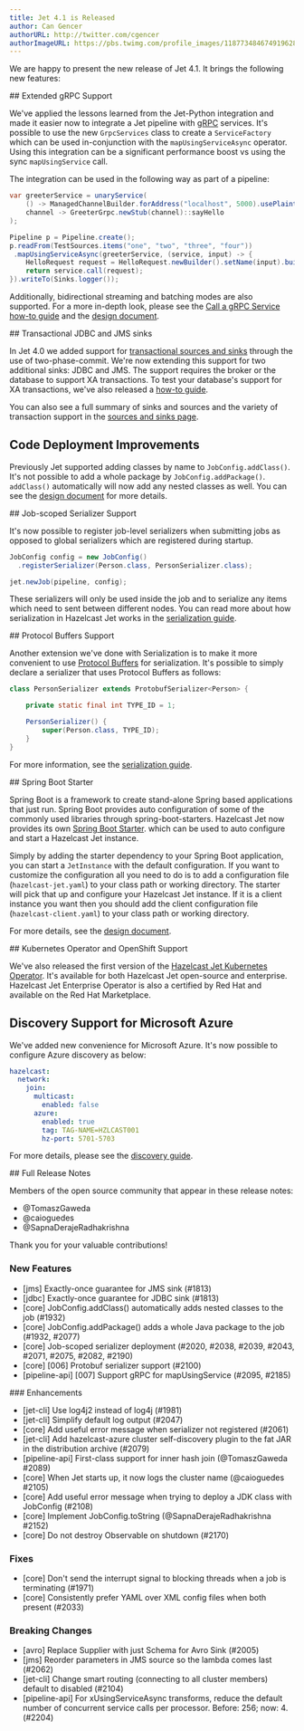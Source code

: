 ```yaml
---
title: Jet 4.1 is Released
author: Can Gencer
authorURL: http://twitter.com/cgencer
authorImageURL: https://pbs.twimg.com/profile_images/1187734846749196288/elqWdrPj_400x400.jpg
---
```


We are happy to present the new release of Jet 4.1. It brings the
following new features:

## Extended gRPC Support

We've applied the lessons learned from the Jet-Python integration and
made it easier now to integrate a Jet pipeline with
[gRPC](https://grpc.io) services. It's possible to use the new
`GrpcServices` class to create a `ServiceFactory` which can be used
in-conjunction with the `mapUsingServiceAsync` operator. Using this
integration can be a significant performance boost vs using the sync
`mapUsingService` call.

The integration can be used in the following way as part of a pipeline:

```java
var greeterService = unaryService(
    () -> ManagedChannelBuilder.forAddress("localhost", 5000).usePlaintext(),
    channel -> GreeterGrpc.newStub(channel)::sayHello
);

Pipeline p = Pipeline.create();
p.readFrom(TestSources.items("one", "two", "three", "four"))
 .mapUsingServiceAsync(greeterService, (service, input) -> {
    HelloRequest request = HelloRequest.newBuilder().setName(input).build();
    return service.call(request);
}).writeTo(Sinks.logger());
```

Additionally, bidirectional streaming and batching modes are also
supported. For a more in-depth look, please see the [Call a gRPC
Service how-to guide](/docs/how-tos/grpc) and the [design
document](/docs/design-docs/007-grpc-support).

## Transactional JDBC and JMS sinks

In Jet 4.0 we added support for [transactional sources and
sinks](/blog/2020/02/20/transactional-processors) through the use of
two-phase-commit. We're now extending this support for two additional
sinks: JDBC and JMS. The support requires the broker or the database to
support XA transactions. To test your database's support for XA
transactions, we've also released a [how-to guide](/docs/how-tos/xa).

You can also see a full summary of sinks and sources and the variety
of transaction support in the [sources and sinks page](/docs/api/sources-sinks#summary).

## Code Deployment Improvements

Previously Jet supported adding classes by name to
`JobConfig.addClass()`. It's not possible to add a whole package by
`JobConfig.addPackage()`. `addClass()` automatically will now add any
nested classes as well. You can see the [design
document](/docs/design-docs/001-code-deployment-improvements) for more
details.

## Job-scoped Serializer Support

It's now possible to register job-level serializers when submitting jobs
as opposed to global serializers which are registered during startup.

```java
JobConfig config = new JobConfig()
  .registerSerializer(Person.class, PersonSerializer.class);

jet.newJob(pipeline, config);
```

These serializers will only be used inside the job and to serialize any
items which need to sent between different nodes. You can read more about
how serialization in Hazelcast Jet works in the [serialization guide](/docs/api/serialization).

## Protocol Buffers Support

Another extension we've done with Serialization is to make it more
convenient to use [Protocol
Buffers](https://developers.google.com/protocol-buffers) for
serialization. It's possible to simply declare a serializer that uses
Protocol Buffers as follows:

```java
class PersonSerializer extends ProtobufSerializer<Person> {

    private static final int TYPE_ID = 1;

    PersonSerializer() {
        super(Person.class, TYPE_ID);
    }
}
```

For more information, see the [serialization guide](/docs/api/serialization#google-protocol-buffers).

## Spring Boot Starter

Spring Boot is a framework to create stand-alone Spring based
applications that just run. Spring Boot provides auto configuration of
some of the commonly used libraries through spring-boot-starters.
Hazelcast Jet now provides its own [Spring Boot
Starter](https://github.com/hazelcast/hazelcast-jet-contrib/tree/master/hazelcast-jet-spring-boot-starter).
which can be used to auto configure and start a Hazelcast Jet instance. 

Simply by adding the starter dependency to your Spring Boot application,
you can start a `JetInstance` with the default configuration. If you
want to customize the configuration all you need to do is to add a
configuration file (`hazelcast-jet.yaml`) to your class path or working
directory. The starter will pick that up and configure your Hazelcast
Jet instance.  If it is a client instance you want then you should add
the client configuration file (`hazelcast-client.yaml`) to your class
path or working directory.

For more details, see the [design document](docs/design-docs/004-spring-boot-starter).

## Kubernetes Operator and OpenShift Support

We've also released the first version of the [Hazelcast Jet Kubernetes
Operator](https://operatorhub.io/?keyword=jet). It's available for both
Hazelcast Jet open-source and enterprise. Hazelcast Jet Enterprise
Operator is also a certified by Red Hat and available on the Red Hat
Marketplace.

## Discovery Support for Microsoft Azure

We've added new convenience for Microsoft Azure. It's now possible to
configure Azure discovery as below:

```yaml
hazelcast:
  network:
    join:
      multicast:
        enabled: false
      azure:
        enabled: true
        tag: TAG-NAME=HZLCAST001
        hz-port: 5701-5703
```

For more details, please see the [discovery guide](/docs/operations/discovery#azure-cloud).

## Full Release Notes

Members of the open source community that appear in these release notes:

- @TomaszGaweda
- @caioguedes
- @SapnaDerajeRadhakrishna

Thank you for your valuable contributions!

### New Features

- [jms] Exactly-once guarantee for JMS sink (#1813)
- [jdbc] Exactly-once guarantee for JDBC sink (#1813)
- [core] JobConfig.addClass() automatically adds nested classes to the job (#1932)
- [core] JobConfig.addPackage() adds a whole Java package to the job (#1932, #2077)
- [core] Job-scoped serializer deployment (#2020, #2038, #2039, #2043, #2071, #2075, #2082, #2190)
- [core] [006] Protobuf serializer support (#2100)
- [pipeline-api] [007] Support gRPC for mapUsingService (#2095, #2185)

### Enhancements

- [jet-cli] Use log4j2 instead of log4j (#1981)
- [jet-cli] Simplify default log output (#2047)
- [core] Add useful error message when serializer not registered (#2061)
- [jet-cli] Add hazelcast-azure cluster self-discovery plugin to the
    fat JAR in the distribution archive (#2079)
- [pipeline-api] First-class support for inner hash join (@TomaszGaweda #2089)
- [core] When Jet starts up, it now logs the cluster name (@caioguedes #2105)
- [core] Add useful error message when trying to deploy a JDK class with JobConfig (#2108)
- [core] Implement JobConfig.toString (@SapnaDerajeRadhakrishna #2152)
- [core] Do not destroy Observable on shutdown (#2170)

### Fixes

- [core] Don't send the interrupt signal to blocking threads when a job is terminating (#1971)
- [core] Consistently prefer YAML over XML config files when both present (#2033)

### Breaking Changes

- [avro] Replace Supplier<Schema> with just Schema for Avro Sink (#2005)
- [jms] Reorder parameters in JMS source so the lambda comes last (#2062)
- [jet-cli] Change smart routing (connecting to all cluster members) default to disabled (#2104)
- [pipeline-api] For xUsingServiceAsync transforms, reduce the default number of concurrent
               service calls per processor. Before: 256; now: 4. (#2204)